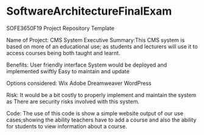# SoftwareArchitectureFinalExam

SOFE3650F19 Project Repository Template

Name of Project: CMS System
Executive Summary:This CMS system is based on more of an educational use; as students and lecturers will use it to access courses being both taught and learnt.

Benefits: User friendly interface
               System would be deployed and implemented swiftly
               Easy to maintain and update

Options considered:              Wix
                                 Adobe Dreamweaver
                                 WordPress

Risk: It would be a bit costly to properly implement and maintain the system as
         There are security risks involved with this system.

Code: The use of this code is show a simple website output of our use cases;showing the ability teachers have to add a course and also the ability for students to view information about a course.
